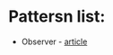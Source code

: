 # Pattersn list:
- Observer - [article](https://medium.com/@kroolar/design-patterns-in-ruby-observer-fb9aff359dbc)
